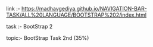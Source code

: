 
 link :-  https://madhavgediya.github.io/NAVIGATION-BAR-TASK/ALL%20LANGUAGE/BOOTSTRAP%202/index.html

task :- BootStrap 2 

topic:- BootStrap Task 2nd (35%)



 